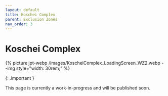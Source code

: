 ```yaml
---
layout: default
title: Koschei Complex
parent: Exclusion Zones
nav_order: 3
---
```


# Koschei Complex

{% picture jpt-webp /images/KoscheiComplex_LoadingScreen_WZ2.webp --img style="width: 30rem;" %}

{: .important }

This page is currently a work-in-progress and will be published soon.